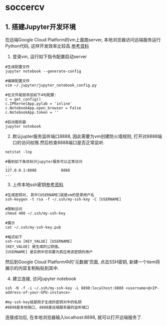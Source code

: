 # soccercv



## 1. 搭建Jupyter开发环境

在远端Google Cloud Platform的vm上面跑server, 本地浏览器访问远端服务运行Python代码, 这样开发效率比较高.[参考资料](https://medium.com/@kstseng/%E5%9C%A8-google-cloud-platform-%E4%B8%8A%E4%BD%BF%E7%94%A8-gpu-%E5%92%8C%E5%AE%89%E8%A3%9D%E6%B7%B1%E5%BA%A6%E5%AD%B8%E7%BF%92%E7%9B%B8%E9%97%9C%E5%A5%97%E4%BB%B6-1b118e291015)
1. 登录vm, 运行如下指令配置启动server
```
#生成配置文件
jupyter notebook --generate-config

#编辑配置文件
vim ~/.jupyter/jupyter_notebook_config.py

#在文件尾部添加如下4句配置:
c = get_config()
c.IPKernelApp.pylab = 'inline'
c.NotebookApp.open_browser = False
c.NotebookApp.token = ''

#启动服务器
jupyter notebook
```

2. 默认jupter服务监听端口8888, 因此需要为vm创建防火墙规则, 打开对8888端口的访问权限.然后检查8888端口是否正常监听.
```
netstat -lnp

#看到如下条目标识jupyter服务可以正常访问
...
127.0.0.1:8888           8888
...
```

3. 上传本地ssh密钥[参考资料](http://justcode.ikeepstudying.com/2018/02/linux%EF%BC%9Assh-%E6%97%A0%E5%AF%86%E7%A0%81%E8%BF%9E%E6%8E%A5%E5%88%B0-google-cloud-%E5%AE%9E%E4%BE%8B-filezilla%E8%BF%9E%E6%8E%A5-google-cloud-intellij-idea%E8%BF%9E%E6%8E%A5-google-cloud-goog/)
```
#生成密钥对, 其中[USERNAME]就是vm的登录用户名
ssh-keygen -t rsa -f ~/.ssh/my-ssh-key -C [USERNAME]

#限制访问
chmod 400 ~/.ssh/my-ssh-key

#展示
cat ~/.ssh/my-ssh-key.pub

#格式如下
ssh-rsa [KEY_VALUE] [USERNAME]
[KEY_VALUE] 是生成的公钥值。
[USERNAME] 是实例中您将要为其应用该密钥的用户
```
然后到Google Cloud Platform中的'元数据'页面, 点击SSH密钥, 新建一个item将展示的内容复制粘贴到其中.

4. 建立连接, 访问jupyter notebook
```
ssh -N -f -i ~/.ssh/my-ssh-key -L 8898:localhost:8888 <username>@<IP-address-of-your-GPU-instance>

#my-ssh-key就是刚才生成的密钥对中的私钥
#8898是本地端口, 8888是远端服务器的监听端口
```
连接成功后, 在本地浏览器输入localhost:8898, 就可以打开远端服务了.
